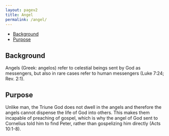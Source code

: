 ```yaml
---
layout: pagev2
title: Angel
permalink: /angel/
---
```

- [Background](#background)
- [Purpose](#purpose)

## Background

Angels (Greek: angelos) refer to celestial beings sent by God as messengers, but also in rare cases refer to human messengers (Luke 7:24; Rev. 2:1).

## Purpose

Unlike man, the Triune God does not dwell in the angels and therefore the angels cannot dispense the life of God into others. This makes them incapable of preaching of gospel, which is why the angel of God sent to Cornelius told him to find Peter, rather than gospelizing him directly (Acts 10:1-8).

